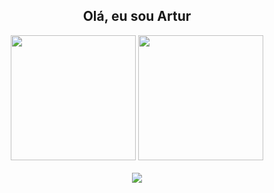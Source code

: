 <h2 font-size="12px" align="center"> Olá, eu sou Artur </h2>
<div>
 </div>
 <div align="center"> 
  <img height="200em" src="https://github-readme-stats.vercel.app/api?username=artur-fortunato&show=reviews,discussions_started,discussions_answered,prs_merged,prs_merged_percentag&theme=merko&show_icons=true"/>
  <img height="200em" src = "https://github-readme-stats.vercel.app/api/top-langs/?username=artur-fortunato&layout=compact&langs_count=7&theme=merko"/>
</div>

<div align="center">
  <br>
   <a href="https://www.linkedin.com/in/arturfortunato/" target="_blank">
    <img src="https://img.shields.io/badge/LinkedIn-0077B5?style=for-the-badge&logo=linkedin&logoColor=white" target="_blank"/>
   </a> 
   
</div>
